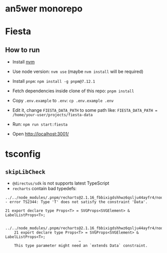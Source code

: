 # an5wer monorepo

# Fiesta

## How to run

- Install [nvm](https://github.com/nvm-sh/nvm)

- Use node version:
  `nvm use`
  (maybe `nvm install` will be required)

- Install `pnpm`:
  `npm install -g pnpm@7.12.1`

- Fetch dependencies inside clone of this repo:
  `pnpm install`

- Copy `.env.example` to `.env`:
  `cp .env.example .env`

- Edit it, change `FIESTA_DATA_PATH` to some path like:
  `FIESTA_DATA_PATH = /home/your-user/projects/fiesta-data`

- Run:
  `npm run start:fiesta`

- Open [http://localhost:3001/](http://localhost:3001/)

# tsconfig

## `skipLibCheck`

- `@directus/sdk` is not supports latest TypeScript
- `recharts` contain bad typedefs:

```
../../node_modules/.pnpm/recharts@2.1.16_fbbixigdshhwz6qslju44ayfr4/node_modules/recharts/types/component/LabelList.d.ts:21:70 - error TS2344: Type 'T' does not satisfy the constraint 'Data'.

21 export declare type Props<T> = SVGProps<SVGElement> & LabelListProps<T>;

  ../../node_modules/.pnpm/recharts@2.1.16_fbbixigdshhwz6qslju44ayfr4/node_modules/recharts/types/component/LabelList.d.ts:21:27
    21 export declare type Props<T> = SVGProps<SVGElement> & LabelListProps<T>;
                                 ~
    This type parameter might need an `extends Data` constraint.
```
